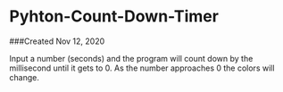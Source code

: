 # Pyhton-Count-Down-Timer
###Created Nov 12, 2020

Input a number (seconds) and the program will count down by the millisecond until it gets to 0.
As the number approaches 0 the colors will change.
